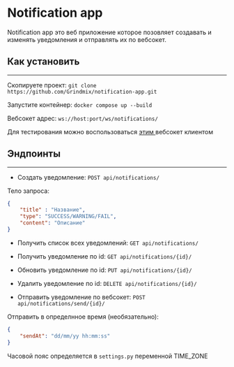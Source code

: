 # Notification app
Notification app это веб приложение которое позовляет создавать и изменять уведомления и отправлять их по вебсокет.

## Как установить
---

Скопируете проект: ` git clone https://github.com/Grindmix/notification-app.git `

Запустите контейнер: `docker compose up --build `

Вебсокет адрес: `ws://host:port/ws/notifications/`

Для тестирования можно воспользоваться <a href="https://github.com/Grindmix/wscli"> этим </a> вебсокет клиентом

## Эндпоинты
---

- Создать уведомление: `POST api/notifications/`

Тело запроса: 
```json 
{
    "title" : "Название",
    "type": "SUCCESS/WARNING/FAIL",
    "content": "Описание"
}
```

- Получить список всех уведомлений: `GET api/notifications/`

- Получить уведомление по id: `GET api/notifications/{id}/`

- Обновить уведомление по id: `PUT api/notifications/{id}/`

- Удалить уведомление по id: `DELETE api/notifications/{id}/`

- Отправить уведомление по вебсокет: `POST api/notifications/send/{id}/`

Отправить в определнное время (необязательно):
```json
{
    "sendAt": "dd/mm/yy hh:mm:ss"
}
```

Часовой пояс определяется в `settings.py` переменной TIME_ZONE

